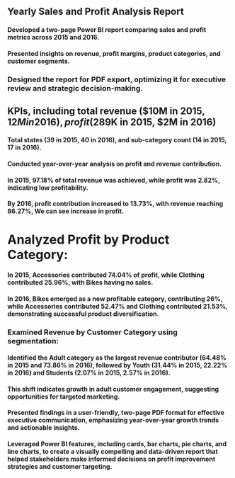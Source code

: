## Yearly Sales and Profit Analysis Report
#### Developed a two-page Power BI report comparing sales and profit metrics across 2015 and 2016. 
#### Presented insights on revenue, profit margins, product categories, and customer segments.

### Designed the report for PDF export, optimizing it for executive review and strategic decision-making.
## KPIs, including total revenue ($10M in 2015, $12M in 2016), profit ($289K in 2015, $2M in 2016)
#### Total states (39 in 2015, 40 in 2016), and sub-category count (14 in 2015, 17 in 2016).
#### Conducted year-over-year analysis on profit and revenue contribution.
#### In 2015, 97.18% of total revenue was achieved, while profit was 2.82%, indicating low profitability.
#### By 2016, profit contribution increased to 13.73%, with revenue reaching 86.27%, We can see increase in profit.
# Analyzed Profit by Product Category:
#### In 2015, Accessories contributed 74.04% of profit, while Clothing contributed 25.96%, with Bikes having no sales.
#### In 2016, Bikes emerged as a new profitable category, contributing 26%, while Accessories contributed 52.47% and Clothing contributed 21.53%, demonstrating successful product diversification.
### Examined Revenue by Customer Category using segmentation:
#### Identified the Adult category as the largest revenue contributor (64.48% in 2015 and 73.86% in 2016), followed by Youth (31.44% in 2015, 22.22% in 2016) and Students (2.07% in 2015, 2.57% in 2016).
#### This shift indicates growth in adult customer engagement, suggesting opportunities for targeted marketing.
#### Presented findings in a user-friendly, two-page PDF format for effective executive communication, emphasizing year-over-year growth trends and actionable insights.
#### Leveraged Power BI features, including cards, bar charts, pie charts, and line charts, to create a visually compelling and data-driven report that helped stakeholders make informed decisions on profit improvement strategies and customer targeting.

